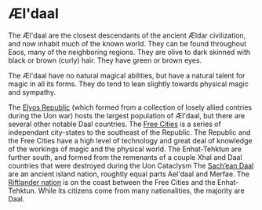 # Æl'daal 

The Æl'daal are the closest descendants of the ancient Ældar civilization, and now inhabit much of the known world.
They can be found throughout Eaos, many of the neighboring regions.
They are olive to dark skinned with black or brown (curly) hair. They have green or brown eyes.

The Æl'daal have no natural magical abilities, but have a natural talent for magic in all its forms. They do tend to lean slightly towards physical magic and sympathy.

The [Elyos Republic](../../organizations/elyos_republic) (which formed from a collection of losely allied contries during the Uon war) hosts the largest population of Æl'daal, but there are several other notable Daal countries. 
The [Free Cities](../../organizations/free_cities) is a series of independant city-states to the southeast of the Republic. The Republic and the Free Cities have a high level of technology and great deal of knowledge of the workings of magic and the physical world.
The Enhat-Tehktun are further south, and formed from the remenants of a couple Xhal and Daal countries that were destroyed during the Uon Cataclysm
The [Sach’ean Daal](../../organizations/sachean_isles) are an ancient island nation, roughtly equal parts Ael'daal and Merfae.
The [Riftlander nation](./riftlanders) is on the coast between the Free Cities and the Enhat-Tehktun. While its citizens come from many nationalities, the majority are Daal.
